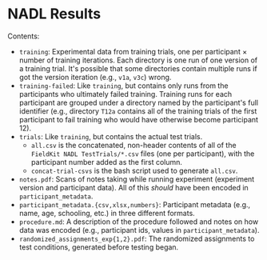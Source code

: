 # NADL Results

Contents:

- `training`: Experimental data from training trials, one per participant × number of training iterations. Each directory is one run of one version of a training trial. It's possible that some directories contain multiple runs if got the version iteration (e.g., `v1a`, `v3c`) wrong.
- `training-failed`: Like `training`, but contains only runs from the participants who ultimately failed training. Training runs for each participant are grouped under a directory named by the participant's full identifier (e.g., directory `T12a` contains all of the training trials of the first participant to fail training who would have otherwise become participant 12).
- `trials`: Like `training`, but contains the actual test trials.
  - `all.csv` is the concatenated, non-header contents of all of the `FieldKit NADL TestTrials/*.csv` files (one per participant), with the participant number added as the first column.
  - `concat-trial-csvs` is the bash script used to generate `all.csv`.
- `notes.pdf`: Scans of notes taking while running experiment (experiment version and participant data). All of this _should_ have been encoded in `participant_metadata`.
- `participant_metadata.{csv,xlsx,numbers}`: Participant metadata (e.g., name, age, schooling, etc.) in three different formats.
- `procedure.md`: A description of the procedure followed and notes on how data was encoded (e.g., participant ids, values in `participant_metadata`).
- `randomized_assignments_exp{1,2}.pdf`: The randomized assignments to test conditions, generated before testing began.